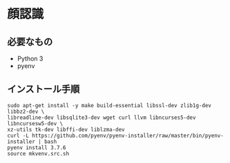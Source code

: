 # 顔認識


## 必要なもの

* Python 3
* pyenv


## インストール手順

```
sudo apt-get install -y make build-essential libssl-dev zlib1g-dev libbz2-dev \
libreadline-dev libsqlite3-dev wget curl llvm libncurses5-dev libncursesw5-dev \
xz-utils tk-dev libffi-dev liblzma-dev
curl -L https://github.com/pyenv/pyenv-installer/raw/master/bin/pyenv-installer | bash
pyenv install 3.7.6
source mkvenv.src.sh
```

